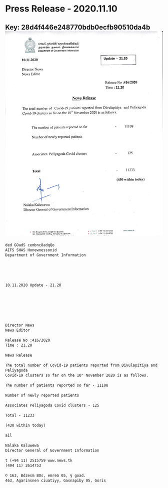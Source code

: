 # Press Release - 2020.11.10 
Key: 28d4f446e248770bdb0ecfb90510da4b 
![img](img/28d4f446e248770bdb0ecfb90510da4b.jpg)
---
```
ded GOadS cembnc8adqQo
AIFS SHAS Honewnessonid
Department of Government Information

 

 

10.11.2020 Update - 21.20

 

 

 

Director News
News Editor

Release No :416/2020
Time : 21.20

News Release

The total number of Covid-19 patients reported from Divulapitiya and Peliyagoda
Covid-19 clusters so far on the 10" November 2020 is as follows.

The number of patients reported so far - 11108

Number of newly reported patients

Associates Peliyagoda Covid clusters - 125

Total - 11233

(430 within today)

ail

Nalaka Kaluwewa
Director General of Government Information

t (+94 11) 2515759 www.news.tk
(494 11) 2614753

© 163, Bdzesm BOs, emreG 05, § goad.
463, Agarinsnen ciuatiyy, Gasnapiby 05, Goris

  

 

```
